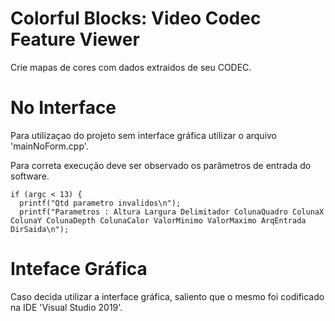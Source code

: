 # Colorful Blocks: Video Codec Feature Viewer

Crie mapas de cores com dados extraidos de seu CODEC.

# No Interface
Para utilizaçao do projeto sem interface gráfica utilizar o arquivo 'mainNoForm.cpp'.

Para correta execução deve ser observado os parâmetros de entrada do software.

```
if (argc < 13) {
  printf("Qtd parametro invalidos\n");
  printf("Parametros : Altura Largura Delimitador ColunaQuadro ColunaX ColunaY ColunaDepth ColunaCalor ValorMinimo ValorMaximo ArqEntrada DirSaida\n");
  ```


# Inteface Gráfica
Caso decida utilizar a interface gráfica, saliento que o mesmo foi codificado na IDE 'Visual Studio 2019'.

